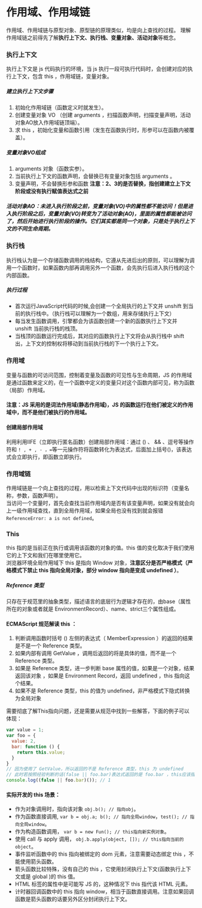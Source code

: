 # 作用域、作用域链
作用域、作用域链与原型对象、原型链的原理类似，均是向上查找的过程。
理解作用域链之前得先了解**执行上下文、执行栈、变量对象、活动对象**等概念。

### 执行上下文
执行上下文是 js 代码执行的环境，当 js 执行一段可执行代码时，会创建对应的执行上下文，包含 this ，作用域链，变量对象。

##### 建立执行上下文步骤
1. 初始化作用域链（函数定义时就发生）。
2. 创建变量对象 VO （创建 arguments ，扫描函数声明，扫描变量声明，活动对象AO放入作用域链顶端）。
3. 求 this ，初始化变量和函数引用（发生在函数执行时，形参可以在函数内被覆盖）。

##### 变量对象VO组成
1. arguments 对象（函数实参）。 
2. 当前执行上下文的函数声明，会替换已有变量对象包括 arguments 。
3. 变量声明，不会替换形参和函数
**注意：2、3的是否替换，指创建建立上下文阶段或没有执行赋值表达式之前**

##### 活动对象AO：未进入执行阶段之前，变量对象(VO)中的属性都不能访问！但是进入执行阶段之后，变量对象(VO)转变为了活动对象(AO)，里面的属性都能被访问了，然后开始进行执行阶段的操作。它们其实都是同一个对象，只是处于执行上下文的不同生命周期。

### 执行栈
执行栈认为是一个存储函数调用的栈结构，它遵从先进后出的原则，可以理解为调用一个函数时，如果函数内部再调用另外一个函数，会先执行后进入执行栈的这个内部函数。  
##### 执行过程
- 首次运行JavaScript代码的时候,会创建一个全局执行的上下文并 unshift 到当前的执行栈中。（执行栈可以理解为一个数组，用来存储执行上下文）
- 每当发生函数调用，引擎都会为该函数创建一个新的函数执行上下文并  unshift 当前执行栈的栈顶。
- 当栈顶的函数运行完成后，其对应的函数执行上下文将会从执行栈中 shift 出，上下文的控制权将移动到当前执行栈的下一个执行上下文。

### 作用域
变量与函数的可访问范围，控制着变量及函数的可见性与生命周期，JS 的作用域是通过函数来定义的，在一个函数中定义的变量只对这个函数内部可见，称为函数（局部）作用域。

#### 注意：JS 采用的是词法作用域(静态作用域)，JS 的函数运行在他们被定义的作用域中，而不是他们被执行的作用域。

#### 创建局部作用域
利用利用IIFE（立即执行匿名函数）创建局部作用域：通过 () 、 && 、逗号等操作符和 `! , + , - ，=`等一元操作符将函数转化为表达式，后面加上括号()，该表达式会立即执行，即函数立即执行。

### 作用域链
作用域链是一个向上查找的过程，用以检索上下文代码中出现的标识符（变量名称，参数，函数声明）。  
当访问一个变量时，首先会查找当前作用域内是否有该变量声明，如果没有就会向上一级作用域查找，直到全局作用域，如果全局也没有找到就会报错`ReferenceError: a is not defined`。

### This
this 指的是当前正在执行或调用该函数的对象的值。this 值的变化取决于我们使用它的上下文和我们在哪里使用它。  
浏览器环境全局作用域下 this 是指向 Window 对象，**注意区分是否严格模式（严格模式下禁止 this 指向全局对象，部分 window 指向是变成 undefined ）**。  
##### Reference 类型
只存在于规范里的抽象类型，描述语言的底层行为逻辑才存在的，由base（属性所在的对象或者就是 EnvironmentRecord）、name、strict三个属性组成。  

#### ECMAScript 规范解读 this ：
1. 判断调用函数时括号 () 左侧的表达式（ MemberExpression ）的返回的结果是不是一个 Reference 类型。
2. 如果内部有调用 GetValue ，调用后返回的将是具体的值，而不是一个 Reference 类型。
2. 如果是 Reference 类型，进一步判断 base 属性的值，如果是一个对象，结果返回该对象 ，如果是 Environment Record，返回 undefined ，this 指向这个结果。
3. 如果不是 Reference 类型，this 的值为 undefined，非严格模式下隐式转换为全局对象

需要彻底了解This指向问题，还是需要从规范中找到一些解答，下面的例子可以体现：
```javascript
var value = 1;
var foo = {
  value: 2,
  bar: function () {
    return this.value;
  }
}
// 因为使用了 GetValue，所以返回的不是 Reference 类型，this 为 undefined
// 此时若按照经验判断的话(false || foo.bar)表达式返回的是 foo.bar ，this应该指向 foo 对象，这是错误的
console.log((false || foo.bar)()); // 1
```

#### 实际开发的 this 场景：
- 作为对象调用时，指向该对象 `obj.b(); // 指向obj`。
- 作为函数直接调用, `var b = obj.a; b(); // 指向全局window`，`test(); // 指向全局window`。
- 作为构造函数调用， `var b = new Fun(); // this指向新实例对象`。
- 使用 call 与 apply 调用， `obj.b.apply(object, []); // this指向当前的object`。
- 事件监听函数中的 this 指向被绑定的 dom 元素，注意需要动态绑定 this ，不能使用箭头函数。
- 箭头函数比较特殊，没有自己的 this ，它使用封闭执行上下文(函数执行上下文或是 global )的 this 值。
- HTML 标签的属性中是可能写 JS 的，这种情况下 this 指代该 HTML 元素。
- 计时器回调函数中的 this 指向 window，相当于函数直接调用。注意如果回调函数是箭头函数的话要另外区分封闭执行上下文。



